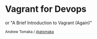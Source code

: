 
# Vagrant for Devops

or "A Brief Introduction to Vagrant (Again)"

<small>Andrew Tomaka / [@atomaka](https://twitter.com/atomaka)</small>
